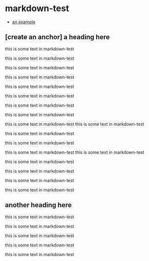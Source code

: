 # markdown-test

- [an example](#another-heading-here)


## [create an anchor] a heading here 
this is some text in markdown-test

this is some text in markdown-test

this is some text in markdown-test

this is some text in markdown-test

this is some text in markdown-test

this is some text in markdown-test

this is some text in markdown-test

this is some text in markdown-test

this is some text in markdown-test
this is some text in markdown-test

this is some text in markdown-test

this is some text in markdown-test

this is some text in markdown-test
this is some text in markdown-test

this is some text in markdown-test

this is some text in markdown-test

this is some text in markdown-test

this is some text in markdown-test

## another heading here

this is some text in markdown-test

this is some text in markdown-test

this is some text in markdown-test

this is some text in markdown-test

this is some text in markdown-test

